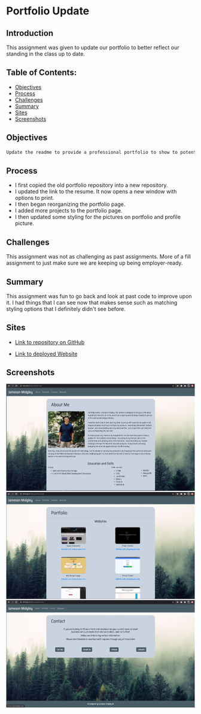 # Portfolio Update  

## Introduction  

This assignment was given to update our portfolio to better reflect our standing in the class up to date.

## Table of Contents:  
* [Objectives](#Objectives)
* [Process](#Process)
* [Challenges](#Challenges)
* [Summary](#Summary)
* [Sites](#Sites)
* [Screenshots](#Screenshots)

## Objectives  

```md
Update the readme to provide a professional portfolio to show to potential employers.
```

## Process  

* I first copied the old portfolio repository into a new repository.  
* I updated the link to the resume. It now opens a new window with options to print.  
* I then began reorganizing the portfolio page.  
* I added more projects to the portfolio page.  
* I then updated some styling for the pictures on portfolio and profile picture.  

## Challenges  

This assignment was not as challenging as past assignments. More of a fill assignment to just make sure we are keeping up being employer-ready. 

## Summary  

This assignment was fun to go back and look at past code to improve upon it. I had things that I can see now that makes sense such as matching styling options that I definitely didn't see before.  

## Sites  

* [Link to repository on GitHub](https://github.com/j-midgley13/updated-portfolio-2)  

* [Link to deployed Website](https://j-midgley13.github.io/updated-portfolio-2/)  

## Screenshots  

![screenshot](./assets/images/about-page.png)  
![screenshot](./assets/images/portfolio-page.png)  
![screenshot](./assets/images/contact-page.png)  



